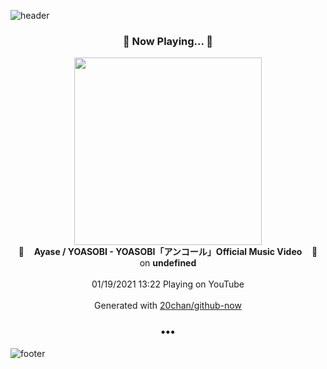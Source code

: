 ![header](https://capsule-render.vercel.app/api?type=wave&height=170&section=header&text=Hi.%20I'm%20SHIFT&fontColor=090707&fontAlignX=45&fontAlignY=65&fontSize=100)

<h3 align="center">🎵 Now Playing... 🎵</h3>
<p align="center">
  <a href="https://www.youtube.com/channel/UCvpredjG93ifbCP1Y77JyFA">
    <img width="300" src="https://yt3.ggpht.com/ytc/AAUvwngbL5Lje18jZieilufwiVkRim0KHSJm-QE1PN5HvQ=s48-c-k-c0xffffffff-no-nd-rj-mo">
  </a>
  <br>
  🎵&nbsp&nbsp&nbsp <b>Ayase / YOASOBI - YOASOBI「アンコール」Official Music Video</b> &nbsp&nbsp&nbsp🎵
  <br>
  on <b>undefined</b>
  
  <br />
  <br />
  01/19/2021 13:22 Playing on YouTube
  <br />
  <br />
  Generated with <a href="https://github.com/20chan/github-now">20chan/github-now</a>
</p>

<h3 align="center">•••</h3>

![footer](https://capsule-render.vercel.app/api?type=wave&height=150&section=footer)
